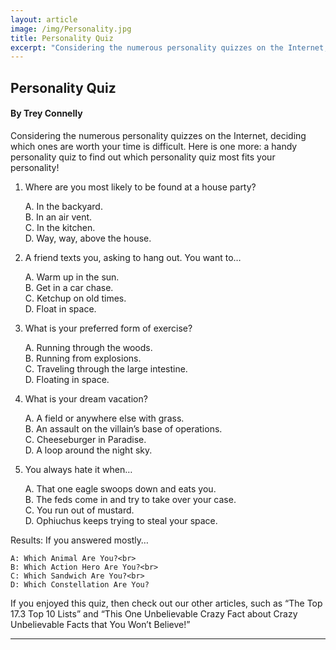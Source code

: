 ```yaml
---
layout: article
image: /img/Personality.jpg
title: Personality Quiz
excerpt: "Considering the numerous personality quizzes on the Internet, deciding which ones are worth your time is difficult. Here is one more: a handy personality quiz to find out which personality quiz most fits your personality!"
---
```


<h2>Personality Quiz</h2>
<h4>By Trey Connelly</h4>

Considering the numerous personality quizzes on the Internet, deciding which ones are worth your time is difficult. Here is one more: a handy personality quiz to find out which personality quiz most fits your personality!

1. Where are you most likely to be found at a house party? 

    A. In the backyard. <br>
    B. In an air vent. <br>
    C. In the kitchen.<br>
    D. Way, way, above the house.

2. A friend texts you, asking to hang out. You want to…

    A. Warm up in the sun.<br>
    B. Get in a car chase.<br>
    C. Ketchup on old times.<br>
    D. Float in space.

3. What is your preferred form of exercise? 

    A. Running through the woods.<br>
    B. Running from explosions.<br>
    C. Traveling through the large intestine.<br>
    D. Floating in space.

4. What is your dream vacation?
   
    A. A field or anywhere else with grass.<br>
    B. An assault on the villain’s base of operations.<br>
    C. Cheeseburger in Paradise.<br>
    D. A loop around the night sky.

5. You always hate it when…

    A. That one eagle swoops down and eats you.<br>
    B. The feds come in and try to take over your case.<br>
    C. You run out of mustard.<br>
    D. Ophiuchus keeps trying to steal your space.

Results: If you answered mostly…

    A: Which Animal Are You?<br>
    B: Which Action Hero Are You?<br>
    C: Which Sandwich Are You?<br>
    D: Which Constellation Are You?

If you enjoyed this quiz, then check out our other articles, such as “The Top 17.3 Top 10 Lists” and “This One Unbelievable Crazy Fact about Crazy Unbelievable Facts that You Won’t Believe!”

<hr style="border-color:#7D7D7D;height:0.5px;">
